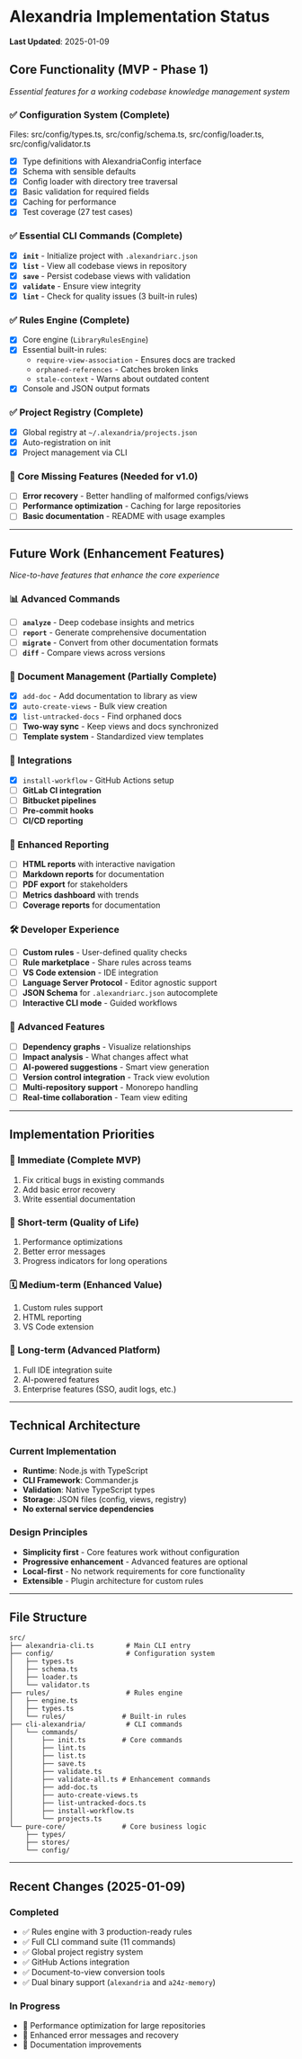 # Alexandria Implementation Status

**Last Updated**: 2025-01-09

## Core Functionality (MVP - Phase 1)
*Essential features for a working codebase knowledge management system*

### ✅ Configuration System (Complete)
Files: src/config/types.ts, src/config/schema.ts, src/config/loader.ts, src/config/validator.ts

- [x] Type definitions with AlexandriaConfig interface
- [x] Schema with sensible defaults
- [x] Config loader with directory tree traversal
- [x] Basic validation for required fields
- [x] Caching for performance
- [x] Test coverage (27 test cases)

### ✅ Essential CLI Commands (Complete)
- [x] **`init`** - Initialize project with `.alexandriarc.json`
- [x] **`list`** - View all codebase views in repository
- [x] **`save`** - Persist codebase views with validation
- [x] **`validate`** - Ensure view integrity
- [x] **`lint`** - Check for quality issues (3 built-in rules)

### ✅ Rules Engine (Complete)
- [x] Core engine (`LibraryRulesEngine`)
- [x] Essential built-in rules:
  - `require-view-association` - Ensures docs are tracked
  - `orphaned-references` - Catches broken links
  - `stale-context` - Warns about outdated content
- [x] Console and JSON output formats

### ✅ Project Registry (Complete)
- [x] Global registry at `~/.alexandria/projects.json`
- [x] Auto-registration on init
- [x] Project management via CLI

### 🔧 Core Missing Features (Needed for v1.0)
- [ ] **Error recovery** - Better handling of malformed configs/views
- [ ] **Performance optimization** - Caching for large repositories
- [ ] **Basic documentation** - README with usage examples

---

## Future Work (Enhancement Features)
*Nice-to-have features that enhance the core experience*

### 📊 Advanced Commands
- [ ] **`analyze`** - Deep codebase insights and metrics
- [ ] **`report`** - Generate comprehensive documentation
- [ ] **`migrate`** - Convert from other documentation formats
- [ ] **`diff`** - Compare views across versions

### 📝 Document Management (Partially Complete)
- [x] `add-doc` - Add documentation to library as view
- [x] `auto-create-views` - Bulk view creation
- [x] `list-untracked-docs` - Find orphaned docs
- [ ] **Two-way sync** - Keep views and docs synchronized
- [ ] **Template system** - Standardized view templates

### 🔌 Integrations
- [x] `install-workflow` - GitHub Actions setup
- [ ] **GitLab CI integration**
- [ ] **Bitbucket pipelines**
- [ ] **Pre-commit hooks**
- [ ] **CI/CD reporting**

### 🎨 Enhanced Reporting
- [ ] **HTML reports** with interactive navigation
- [ ] **Markdown reports** for documentation
- [ ] **PDF export** for stakeholders
- [ ] **Metrics dashboard** with trends
- [ ] **Coverage reports** for documentation

### 🛠️ Developer Experience
- [ ] **Custom rules** - User-defined quality checks
- [ ] **Rule marketplace** - Share rules across teams
- [ ] **VS Code extension** - IDE integration
- [ ] **Language Server Protocol** - Editor agnostic support
- [ ] **JSON Schema** for `.alexandriarc.json` autocomplete
- [ ] **Interactive CLI mode** - Guided workflows

### 🚀 Advanced Features
- [ ] **Dependency graphs** - Visualize relationships
- [ ] **Impact analysis** - What changes affect what
- [ ] **AI-powered suggestions** - Smart view generation
- [ ] **Version control integration** - Track view evolution
- [ ] **Multi-repository support** - Monorepo handling
- [ ] **Real-time collaboration** - Team view editing

---

## Implementation Priorities

### 🎯 Immediate (Complete MVP)
1. Fix critical bugs in existing commands
2. Add basic error recovery
3. Write essential documentation

### 📅 Short-term (Quality of Life)
1. Performance optimizations
2. Better error messages
3. Progress indicators for long operations

### 🗓️ Medium-term (Enhanced Value)
1. Custom rules support
2. HTML reporting
3. VS Code extension

### 🔮 Long-term (Advanced Platform)
1. Full IDE integration suite
2. AI-powered features
3. Enterprise features (SSO, audit logs, etc.)

---

## Technical Architecture

### Current Implementation
- **Runtime**: Node.js with TypeScript
- **CLI Framework**: Commander.js
- **Validation**: Native TypeScript types
- **Storage**: JSON files (config, views, registry)
- **No external service dependencies**

### Design Principles
- **Simplicity first** - Core features work without configuration
- **Progressive enhancement** - Advanced features are optional
- **Local-first** - No network requirements for core functionality
- **Extensible** - Plugin architecture for custom rules

---

## File Structure
```
src/
├── alexandria-cli.ts        # Main CLI entry
├── config/                  # Configuration system
│   ├── types.ts            
│   ├── schema.ts           
│   ├── loader.ts           
│   └── validator.ts        
├── rules/                   # Rules engine
│   ├── engine.ts           
│   ├── types.ts            
│   └── rules/              # Built-in rules
├── cli-alexandria/          # CLI commands
│   └── commands/
│       ├── init.ts         # Core commands
│       ├── lint.ts         
│       ├── list.ts         
│       ├── save.ts         
│       ├── validate.ts     
│       ├── validate-all.ts # Enhancement commands
│       ├── add-doc.ts     
│       ├── auto-create-views.ts
│       ├── list-untracked-docs.ts
│       ├── install-workflow.ts
│       └── projects.ts     
└── pure-core/              # Core business logic
    ├── types/
    ├── stores/
    └── config/
```

---

## Recent Changes (2025-01-09)

### Completed
- ✅ Rules engine with 3 production-ready rules
- ✅ Full CLI command suite (11 commands)
- ✅ Global project registry system
- ✅ GitHub Actions integration
- ✅ Document-to-view conversion tools
- ✅ Dual binary support (`alexandria` and `a24z-memory`)

### In Progress
- 🔄 Performance optimization for large repositories
- 🔄 Enhanced error messages and recovery
- 🔄 Documentation improvements